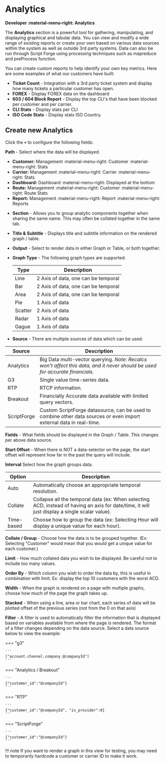# Analytics
**Developer :material-menu-right: Analytics**

The **Analytics** section is a powerful tool for gathering, manipulating, and displaying graphical and tabular data. You can view and modify a wide range of existing reports or create your own based on various data sources within the system as well as outside 3rd party systems. Data can also be run through Script Forge using processing techniques such as mapreduce and preProcess function. 

You can create custom reports to help identify your own key metrics. Here are some examples of what our customers have built:

* **Ticket Count** - Integration with a 3rd party ticket system and display how many tickets a particular customer has open.
* **FOREX** - Display FOREX data on the dashboard
* **603 / 604 Block Report** - Display the top CLI's that have been blocked per customer and per carrier.
* **CLI Stats** - Display stats per CLI
* **ISO Code Stats** - Display stats ISO Country.

## Create new Analytics
Click the **`+`** to configure the following fields:

**Path** - Select where the data will be displayed.

* **Customer:** Management :material-menu-right: Customer :material-menu-right: Stats
* **Carrier:** Management :material-menu-right: Carrier :material-menu-right: Stats
* **Dashboard:** Dashboard :material-menu-right: Displayed at the bottom
* **Route:** Management :material-menu-right: Customer :material-menu-right: Route Stats
* **Report:** Management :material-menu-right: Report :material-menu-right: Reports

+ **Section** - Allows you to group analytic components together when sharing the same name. This may often be collated together in the same tab.

+ **Title & Subtitle** - Displays title and subtitle information on the rendered graph / table.

+ **Output** - Select to render data in either Graph or Table, or both together.

+ **Graph Type** - The following graph types are supported.

    |Type|Description|
    |---|---|
    |Line|2 Axis of data, one can be temporal|
    |Bar|2 Axis of data, one can be temporal|
    |Area|2 Axis of data, one can be temporal|
    |Pie|1 Axis of data|
    |Scatter|2 Axis of data|
    |Radar|1 Axis of data|
    |Gague|1 Axis of data|

+ **Source** - There are multiple sources of data which can be used:

|Source|Description|
|---|---|
|Analytics|Big Data multi-vector querying. *Note: Recalcs won't affect this data, and it never should be used for accurate financials.*|
|G3|Single value time-series data.|
|RTP|RTCP information.|
|Breakout|Financially Accurate data available with limited query vectors.|
|ScriptForge|Custom ScriptForge datasource, can be used to combine other data sources or even import external data in real-time.|

**Fields** - What fields should be displayed in the Graph / Table. This changes per above data source.

**Start Offset** - When there is NOT a data-selector on the page, the start offset will represent how far in the past the query will include.

**Interval** 
Select how the graph groups data. 

|Option|Description|
|---|---|
|Auto|Automatically choose an appropriate temporal resolution.|
|Collate|Collapse all the temporal data (ex: When selecting ACD, instead of having an axis for date/time, it will just display a single scalar value).|
|Time-based|Choose how to group the data (ex: Selecting Hour will display a unique value for each hour).|

**Collate / Group** - Choose how the data is to be grouped together. (Ex: Selecting "Customer" would mean that you would get a unique value for each customer.)

**Limit** - How much collated data you wish to be displayed. Be careful not to include too many values.

**Order By** - Which column you wish to order the data by, this is useful in combination with limit. Ex: display the top 10 customers with the worst ACD.

**Width** - When the graph is rendered on a page with multiple graphs, choose how much of the page the graph takes up.

**Stacked** - When using a line, area or bar chart, each series of data will be plotted offset of the previous series (not from the 0 on that axis)

**Filter** - A filter is used to automatically filter the information that is displayed based on variables available from where the page is rendered. The format of a filter changes depending on the data source. Select a data source below to view the example:

=== "g3"

    ```
    ["account.channel.company.@companyId"]
    ```
	
=== "Analytics / Breakout"

    ```
	{"customer_id":"@companyId"}
    ```
	
=== "RTP"

    ```
	{"customer_id":"@companyId", "is_provider":0}
    ```

=== "ScriptForge"

    ```
	{"customer_id":"@companyId"}
    ```

!!! note
	If you want to render a graph in this view for testing, you may need to temporarily hardcode a customer or carrier ID to make it work.
